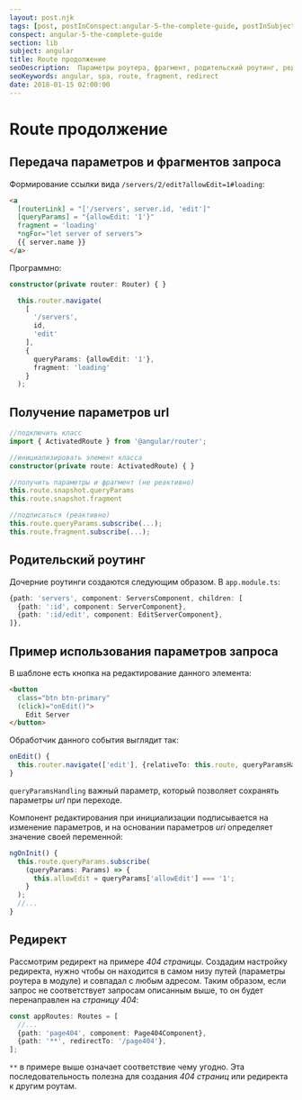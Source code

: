```yaml
---
layout: post.njk
tags: [post, postInConspect:angular-5-the-complete-guide, postInSubject:angular, postInSection:lib]
conspect: angular-5-the-complete-guide
section: lib
subject: angular
title: Route продолжение
seoDescription:  Параметры роутера, фрагмент, родительский роутинг, редирект в Angular5.
seoKeywords: angular, spa, route, fragment, redirect
date: 2018-01-15 02:00:00
---
```

# Route продолжение

## Передача параметров и фрагментов запроса

Формирование ссылки вида `/servers/2/edit?allowEdit=1#loading`:

```html
<a
  [routerLink] = "['/servers', server.id, 'edit']"
  [queryParams] = "{allowEdit: '1'}"
  fragment = 'loading'
  *ngFor="let server of servers">
  {{ server.name }}
</a>
```

Программно:

```typescript
constructor(private router: Router) { }

  this.router.navigate(
    [
      '/servers',
      id,
      'edit'
    ], 
    {
      queryParams: {allowEdit: '1'},
      fragment: 'loading'
    }
  );
```

## Получение параметров url

```typescript
//подключить класс
import { ActivatedRoute } from '@angular/router';

//инициализировать элемент класса
constructor(private route: ActivatedRoute) { }

//получить параметры и фрагмент (не реактивно)
this.route.snapshot.queryParams
this.route.snapshot.fragment

//подписаться (реактивно)
this.route.queryParams.subscribe(...);	 
this.route.fragment.subscribe(...);
```

## Родительский роутинг

Дочерние роутинги создаются следующим образом. В `app.module.ts`:

```typescript
{path: 'servers', component: ServersComponent, children: [
  {path: ':id', component: ServerComponent},
  {path: ':id/edit', component: EditServerComponent},
]},
```

## Пример использования параметров запроса

В шаблоне есть кнопка на редактирование данного элемента:

```html
<button 
  class="btn btn-primary" 
  (click)="onEdit()">
    Edit Server
</button>
```

Обработчик данного события выглядит так:

```typescript
onEdit() {
  this.router.navigate(['edit'], {relativeTo: this.route, queryParamsHandling: 'preserve'});
}
```

`queryParamsHandling` важный параметр, который позволяет сохранять параметры *url* при переходе.

Компонент редактирования при инициализации подписывается на изменение параметров, и на основании параметров *uri* определяет значение своей переменной:

```typescript
ngOnInit() {
  this.route.queryParams.subscribe(
    (queryParams: Params) => {
      this.allowEdit = queryParams['allowEdit'] === '1';
    }
  );
  //...
}
```

## Редирект

Рассмотрим редирект на примере *404 страницы*. Создадим настройку редиректа, нужно чтобы он находится в самом низу путей (параметры роутера в модуле) и совпадал с любым адресом. Таким образом, если запрос не соответствует запросам описанным выше, то он будет перенаправлен на *страницу 404*:

```typescript
const appRoutes: Routes = [
  //...
  {path: 'page404', component: Page404Component},
  {path: '**', redirectTo: '/page404'},
];
```

`**` в примере выше означает соответствие чему угодно. Эта последовательность полезна для создания *404 страниц* или редиректа к другим роутам.